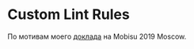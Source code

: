 # Custom Lint Rules

По мотивам моего [доклада](https://mobiusconf.com/2019/msk/talks/cfbaqtxfqyvuikcyhvxn1/) на Mobisu 2019 Moscow.
